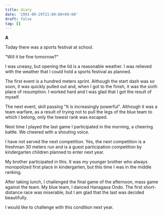 ```yaml
---
title: diary
date: '1991-09-29T21:00:00+09:00'
draft: false
tag: []
---
```


**A**

Today there was a sports festival at school.

"Will it be fine tomorrow?"

I was uneasy, but opening the lid is a reasonable weather. I was relieved with the weather that I could hold a sports festival as planned.

The first event is a hundred meters sprint. Although the start dash was so soon, it was quickly pulled out and, when I got to the finish, it was the sixth place of resumption. I worked hard and I was glad that I got the result of myself.

The next event, skill passing "It is increasingly powerful". Although it was a team warfare, as a result of trying not to pull the legs of the blue team to which I belong, only the lowest rank was escaped.

Next time I played the last game I participated in the morning, a cheering battle. We cheered with a shouting voice.

I have not served the next competition. Yes, the next competition is a freshman 30 meters run and is a guest participation competition by kindergarten children planned to enter next year.

My brother participated in this. It was my younger brother who always monopolized first place in kindergarten, but this time I was in the middle ranking.

After taking lunch, I challenged the final game of the afternoon, mass game against the team. My blue team, I danced Hanagasa Ondo. The first short-distance race was miserable, but I am glad that the last was decided beautifully.

I would like to challenge with this condition next year.